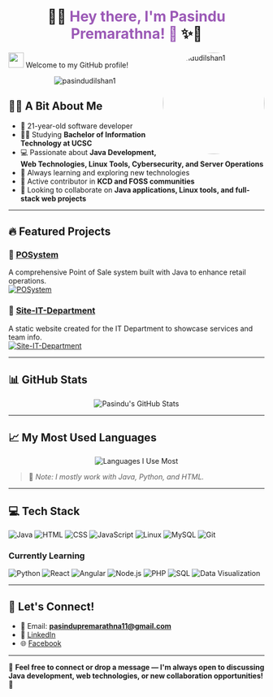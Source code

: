 <h1 align="center">
  🌈✨ <span style="color:#9b59b6;"><b>Hey there, I'm Pasindu Premarathna! 👋</b></span> ✨🌈
</h1>

<img src="https://raw.githubusercontent.com/MartinHeinz/MartinHeinz/master/wave.gif" width="30px"> Welcome to my GitHub profile!
<img src="https://avatars.githubusercontent.com/u/146967638?s=400&u=bee07b75c9d4cb2992f06693769a315a82726e69&v=4" alt="pasindudilshan1" align="right" width="200" style="border-radius: 50%;">
<p align="center"> <img src="https://komarev.com/ghpvc/?username=hu1man&label=Profile%20views&color=0e75b6&style=flat" alt="pasindudilshan1" /> </p>

## 🧑‍💻 A Bit About Me
- 🎂 21-year-old software developer  
- 👨‍🎓 Studying **Bachelor of Information Technology at UCSC**  
- 💻 Passionate about **Java Development, Web Technologies, Linux Tools, Cybersecurity, and Server Operations**  
- 🌱 Always learning and exploring new technologies  
- 🤝 Active contributor in **KCD and FOSS communities**  
- 🚀 Looking to collaborate on **Java applications, Linux tools, and full-stack web projects**

---

## 🔥 Featured Projects
### 📌 [POSystem](https://github.com/pasindudilshan1/POSystem)
A comprehensive Point of Sale system built with Java to enhance retail operations.  
[![POSystem](https://github-readme-stats.vercel.app/api/pin/?username=pasindudilshan1&repo=POSystem&theme=tokyonight)](https://github.com/pasindudilshan1/POSystem)

### 📌 [Site-IT-Department](https://github.com/pasindudilshan1/Site-IT-Department)
A static website created for the IT Department to showcase services and team info.  
[![Site-IT-Department](https://github-readme-stats.vercel.app/api/pin/?username=pasindudilshan1&repo=Site-IT-Department&theme=tokyonight)](https://github.com/pasindudilshan1/Site-IT-Department)

---

## 📊 GitHub Stats
<div align="center">
  <img src="https://github-readme-stats.vercel.app/api?username=pasindudilshan1&show_icons=true&theme=tokyonight" alt="Pasindu's GitHub Stats" />
</div>

---

## 📈 My Most Used Languages 
<div align="center">
  <img src="https://skillicons.dev/icons?i=java,python,html,css,js&theme=light" alt="Languages I Use Most" />
</div>

> 📝 *Note: I mostly work with Java, Python, and HTML.*

---

## 💻 Tech Stack
![Java](https://img.shields.io/badge/Java-ED8B00?style=for-the-badge&logo=openjdk&logoColor=white)
![HTML](https://img.shields.io/badge/HTML5-E34F26?style=for-the-badge&logo=html5&logoColor=white)
![CSS](https://img.shields.io/badge/CSS3-1572B6?style=for-the-badge&logo=css3&logoColor=white)
![JavaScript](https://img.shields.io/badge/JavaScript-F7DF1E?style=for-the-badge&logo=javascript&logoColor=black)
![Linux](https://img.shields.io/badge/Linux-FCC624?style=for-the-badge&logo=linux&logoColor=black)
![MySQL](https://img.shields.io/badge/MySQL-4479A1?style=for-the-badge&logo=mysql&logoColor=white)
![Git](https://img.shields.io/badge/Git-F05032?style=for-the-badge&logo=git&logoColor=white)

### Currently Learning
![Python](https://img.shields.io/badge/Python-3776AB?style=for-the-badge&logo=python&logoColor=white)
![React](https://img.shields.io/badge/React-20232A?style=for-the-badge&logo=react&logoColor=61DAFB)
![Angular](https://img.shields.io/badge/Angular-DD0031?style=for-the-badge&logo=angular&logoColor=white)
![Node.js](https://img.shields.io/badge/Node.js-339933?style=for-the-badge&logo=node.js&logoColor=white)
![PHP](https://img.shields.io/badge/PHP-777BB4?style=for-the-badge&logo=php&logoColor=white)
![SQL](https://img.shields.io/badge/SQL-4479A1?style=for-the-badge&logo=postgresql&logoColor=white)
![Data Visualization](https://img.shields.io/badge/Data%20Visualization-FE7A16?style=for-the-badge&logo=chartdotjs&logoColor=white)


---

## 🤝 Let's Connect!
- 📧 Email: **pasindupremarathna11@gmail.com**
- 🔗 [LinkedIn](https://www.linkedin.com/in/pasindu-premarathna-22888b314)
- 🌐 [Facebook](https://www.facebook.com/Pasindu-Dilshan)

---

💬 **Feel free to connect or drop a message — I'm always open to discussing Java development, web technologies, or new collaboration opportunities!** 🚀
